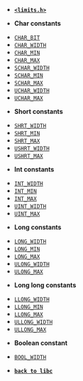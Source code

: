 - [**`<limits.h>`**](/libc/limits.h/)

- **Char constants**

* [`CHAR_BIT`](/libc/limits.h/CHAR_BIT.md)
* [`CHAR_WIDTH`](/libc/limits.h/CHAR_WIDTH.md)
* [`CHAR_MIN`](/libc/limits.h/CHAR_MIN.md)
* [`CHAR_MAX`](/libc/limits.h/CHAR_MAX.md)
* [`SCHAR_WIDTH`](/libc/limits.h/SCHAR_WIDTH.md)
* [`SCHAR_MIN`](/libc/limits.h/SCHAR_MIN.md)
* [`SCHAR_MAX`](/libc/limits.h/SCHAR_MAX.md)
* [`UCHAR_WIDTH`](/libc/limits.h/UCHAR_WIDTH.md)
* [`UCHAR_MAX`](/libc/limits.h/UCHAR_MAX.md)

- **Short constants**

* [`SHRT_WIDTH`](/libc/limits.h/SHRT_WIDTH.md)
* [`SHRT_MIN`](/libc/limits.h/SHRT_MIN.md)
* [`SHRT_MAX`](/libc/limits.h/SHRT_MAX.md)
* [`USHRT_WIDTH`](/libc/limits.h/USHRT_WIDTH.md)
* [`USHRT_MAX`](/libc/limits.h/USHRT_MAX.md)

- **Int constants**

* [`INT_WIDTH`](/libc/limits.h/INT_WIDTH.md)
* [`INT_MIN`](/libc/limits.h/INT_MIN.md)
* [`INT_MAX`](/libc/limits.h/INT_MAX.md)
* [`UINT_WIDTH`](/libc/limits.h/UINT_WIDTH.md)
* [`UINT_MAX`](/libc/limits.h/UINT_MAX.md)

- **Long constants**

* [`LONG_WIDTH`](/libc/limits.h/LONG_WIDTH.md)
* [`LONG_MIN`](/libc/limits.h/LONG_MIN.md)
* [`LONG_MAX`](/libc/limits.h/LONG_MAX.md)
* [`ULONG_WIDTH`](/libc/limits.h/ULONG_WIDTH.md)
* [`ULONG_MAX`](/libc/limits.h/ULONG_MAX.md)

- **Long long constants**

* [`LLONG_WIDTH`](/libc/limits.h/LLONG_WIDTH.md)
* [`LLONG_MIN`](/libc/limits.h/LLONG_MIN.md)
* [`LLONG_MAX`](/libc/limits.h/LLONG_MAX.md)
* [`ULLONG_WIDTH`](/libc/limits.h/ULLONG_WIDTH.md)
* [`ULLONG_MAX`](/libc/limits.h/ULLONG_MAX.md)

- **Boolean constant**

* [`BOOL_WIDTH`](/libc/limits.h/BOOL_WIDTH.md)

- [**`back to libc`**](/libc/)